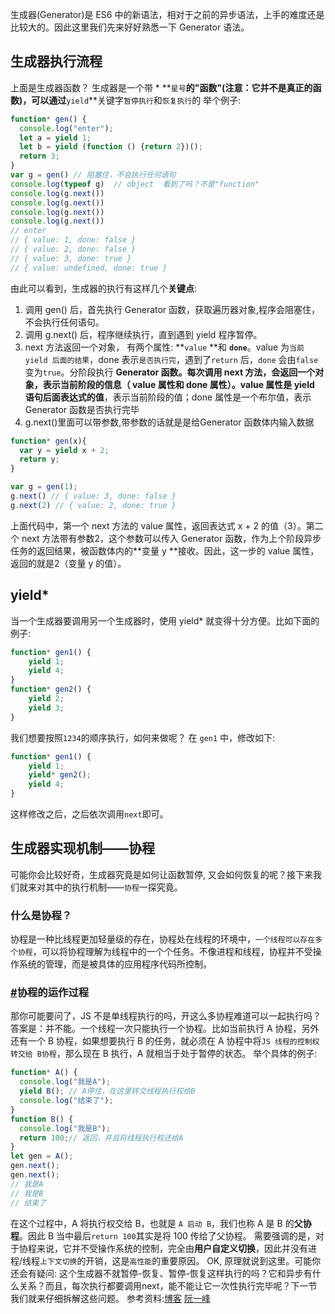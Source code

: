 生成器(Generator)是 ES6 中的新语法，相对于之前的异步语法，上手的难度还是比较大的。因此这里我们先来好好熟悉一下 Generator 语法。
## 生成器执行流程
上面是生成器函数？
生成器是一个带 * **`星号`**的"函数"(注意：它并不是真正的函数)，可以通过**`yield`**关键字`暂停执行`和`恢复执行`的
举个例子:
```javascript
function* gen() {
  console.log("enter");
  let a = yield 1;
  let b = yield (function () {return 2})();
  return 3;
}
var g = gen() // 阻塞住，不会执行任何语句
console.log(typeof g)  // object  看到了吗？不是"function"
console.log(g.next())  
console.log(g.next())  
console.log(g.next())  
console.log(g.next()) 
// enter
// { value: 1, done: false }
// { value: 2, done: false }
// { value: 3, done: true }
// { value: undefined, done: true }
```


由此可以看到，生成器的执行有这样几个**关键点**:

1. 调用 gen() 后，首先执行 Generator 函数，获取遍历器对象,程序会阻塞住，不会执行任何语句。
1. 调用 g.next() 后，程序继续执行，直到遇到 yield 程序暂停。
1. next 方法返回一个对象， 有两个属性: **`value` **和 **`done`**。value 为`当前 yield 后面的结果`，done 表示`是否执行完`，遇到了`return` 后，`done` 会由`false`变为`true`。分阶段执行 **Generator **函数。每次调用 next 方法，会返回一个对象，表示当前阶段的信息（ value 属性和 done 属性）。value 属性是 yield 语句**后面表达式的值**，表示当前阶段的值；done 属性是一个布尔值，表示 Generator 函数是否执行完毕
1. g.next()里面可以带参数,带参数的话就是是给Generator 函数体内输入数据
```javascript
function* gen(x){
  var y = yield x + 2;
  return y;
}

var g = gen(1);
g.next() // { value: 3, done: false }
g.next(2) // { value: 2, done: true }
```
上面代码中，第一个 next 方法的 value 属性，返回表达式 x + 2 的值（3）。第二个 next 方法带有参数2，这个参数可以传入 Generator 函数，作为上个阶段异步任务的返回结果，被函数体内的**变量 y **接收。因此，这一步的 value 属性，返回的就是2（变量 y 的值）。
## yield*
当一个生成器要调用另一个生成器时，使用 yield* 就变得十分方便。比如下面的例子:
```javascript
function* gen1() {
    yield 1;
    yield 4;
}
function* gen2() {
    yield 2;
    yield 3;
}
```


我们想要按照`1234`的顺序执行，如何来做呢？
在 `gen1` 中，修改如下:
```javascript
function* gen1() {
    yield 1;
    yield* gen2();
    yield 4;
}
```


这样修改之后，之后依次调用`next`即可。
## 生成器实现机制——协程
可能你会比较好奇，生成器究竟是如何让函数暂停, 又会如何恢复的呢？接下来我们就来对其中的执行机制——`协程`一探究竟。
### 什么是协程？
协程是一种比线程更加轻量级的存在，协程处在线程的环境中，`一个线程可以存在多个协程`，可以将协程理解为线程中的一个个任务。不像进程和线程，协程并不受操作系统的管理，而是被具体的应用程序代码所控制。
### [#](https://sanyuan0704.top/my_blog/blogs/javascript/js-async/009.html#%E5%8D%8F%E7%A8%8B%E7%9A%84%E8%BF%90%E4%BD%9C%E8%BF%87%E7%A8%8B)协程的运作过程
那你可能要问了，JS 不是单线程执行的吗，开这么多协程难道可以一起执行吗？
答案是：并不能。一个线程一次只能执行一个协程。比如当前执行 A 协程，另外还有一个 B 协程，如果想要执行 B 的任务，就必须在 A 协程中将`JS 线程的控制权转交给 B协程`，那么现在 B 执行，A 就相当于处于暂停的状态。
举个具体的例子:
```javascript
function* A() {
  console.log("我是A");
  yield B(); // A停住，在这里转交线程执行权给B
  console.log("结束了");
}
function B() {
  console.log("我是B");
  return 100;// 返回，并且将线程执行权还给A
}
let gen = A();
gen.next();
gen.next();
// 我是A
// 我是B
// 结束了
```


在这个过程中，A 将执行权交给 B，也就是 `A 启动 B`，我们也称 A 是 B 的**父协程**。因此 B 当中最后`return 100`其实是将 100 传给了父协程。
需要强调的是，对于协程来说，它并不受操作系统的控制，完全由**用户自定义切换**，因此并没有进程/线程`上下文切换`的开销，这是`高性能`的重要原因。
OK, 原理就说到这里。可能你还会有疑问: 这个生成器不就暂停-恢复、暂停-恢复这样执行的吗？它和异步有什么关系？而且，每次执行都要调用next，能不能让它一次性执行完毕呢？下一节我们就来仔细拆解这些问题。
参考资料:[博客](https://sanyuan0704.top/my_blog/blogs/javascript/js-async/010.html#promise-%E7%89%88%E6%9C%AC) [阮一峰](http://www.ruanyifeng.com/blog/2015/04/generator.html)

